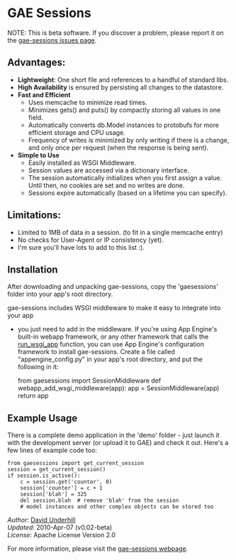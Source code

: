 GAE Sessions
=

NOTE: This is beta software.  If you discover a problem, please report it on the
[gae-sessions issues page](http://github.com/dound/gae-sessions/issues).


Advantages:
-
 * __Lightweight__: One short file and references to a handful of standard libs.
 * __High Availability__ is ensured by persisting all changes to the datastore.
 * __Fast and Efficient__
     - Uses memcache to minimize read times.
     - Minimizes gets() and puts() by compactly storing all values in one field.
     - Automatically converts db.Model instances to protobufs for more
       efficient storage and CPU usage.
     - Frequency of writes is minimized by only writing if there is a change,
       and only once per request (when the response is being sent).
 * __Simple to Use__
     - Easily installed as WSGI Middleware.
     - Session values are accessed via a dictionary interface.
     - The session automatically initializes when you first assign a value.
       Until then, no cookies are set and no writes are done.
     - Sessions expire automatically (based on a lifetime you can specify).


Limitations:
-
  * Limited to 1MB of data in a session.  (to fit in a single memcache entry)
  * No checks for User-Agent or IP consistency (yet).
  * I'm sure you'll have lots to add to this list :).


Installation
-

After downloading and unpacking gae-sessions, copy the 'gaesessions' folder into
your app's root directory.

gae-sessions includes WSGI middleware to make it easy to integrate into your app
- you just need to add in the middleware.  If you're using App Engine's built-in
webapp framework, or any other framework that calls the
[run_wsgi_app](http://code.google.com/appengine/docs/python/tools/webapp/utilmodule.html)
function, you can use App Engine's configuration framework to install
gae-sessions.  Create a file called "appengine_config.py" in your app's root
directory, and put the following in it:

    from gaesessions import SessionMiddleware
    def webapp_add_wsgi_middleware(app):
        app = SessionMiddleware(app)
        return app


Example Usage
-

There is a complete demo application in the 'demo' folder - just launch it with
the development server (or upload it to GAE) and check it out.  Here's a few
lines of example code too:

    from gaesessions import get_current_session
    session = get_current_session()
    if session.is_active():
        c = session.get('counter', 0)
        session['counter'] = c + 1
        session['blah'] = 325
        del session.blah  # remove 'blah' from the session
        # model instances and other complex objects can be stored too


_Author_: [David Underhill](http://www.dound.com)  
_Updated_: 2010-Apr-07 (v0.02-beta)  
_License_: Apache License Version 2.0

For more information, please visit the [gae-sessions webpage](http://github.com/dound/gae-sessions/).
